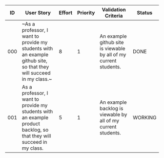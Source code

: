 | ID | User Story | Effort | Priority | Validation Criteria | Status |
|----|------------|--------|----------|---------------------|--------|
| 000 | ~As a professor, I want to provide my students with an example github site, so that they will succeed in my class.~ | 8 | 1 | An example github site is viewable by all of my current students. | DONE |
| 001 | As a professor, I want to provide my students with an example product backlog, so that they will succeed in my class. | 5 | 1 | An example backlog is viewable by all of my current students. | WORKING |
